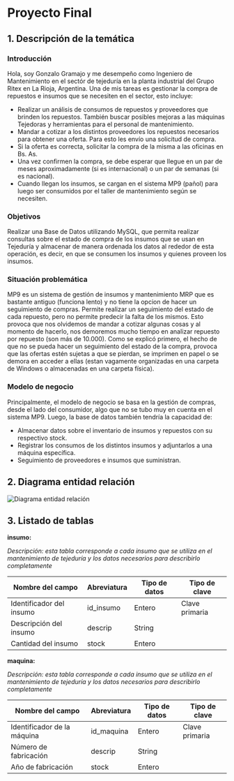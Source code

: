 # Proyecto Final
## 1. Descripción de la temática

### Introducción
Hola, soy Gonzalo Gramajo y me desempeño como Ingeniero de Mantenimiento en el sectór de tejeduría en la planta industrial del Grupo Ritex en La Rioja, Argentina. Una de mis tareas es gestionar la compra de repuestos e insumos que se necesiten en el sector, esto incluye:
- Realizar un análisis de consumos de repuestos y proveedores que brinden los repuestos. También buscar posibles mejoras a las máquinas Tejedoras y herramientas para el personal de mantenimiento.
- Mandar a cotizar a los distintos proveedores los repuestos necesarios para obtener una oferta. Para esto les envío una solicitud de compra.
- Si la oferta es correcta, solicitar la compra de la misma a las oficinas en Bs. As.
- Una vez confirmen la compra, se debe esperar que llegue en un par de meses aproximadamente (si es internacional) o un par de semanas (si es nacional).
- Cuando llegan los insumos, se cargan en el sistema MP9 (pañol) para luego ser consumidos por el taller de mantenimiento según se necesiten.

### Objetivos
Realizar una Base de Datos utilizando MySQL, que permita realizar consultas sobre el estado de compra de los insumos que se usan en Tejeduría y almacenar de manera ordenada los datos al rededor de esta operación, es decir, en que se consumen los insumos y quienes proveen los insumos.

### Situación problemática
MP9 es un sistema de gestión de insumos y mantenimiento MRP que es bastante antiguo (funciona lento) y no tiene la opcion de hacer un seguimiento de compras. Permite realizar un seguimiento del estado de cada repuesto, pero no permite predecir la falta de los mismos. Esto provoca que nos olvidemos de mandar a cotizar algunas cosas y al momento de hacerlo, nos demoremos mucho tiempo en analizar repuesto por repuesto (son más de 10.000).
Como se explicó primero, el hecho de que no se pueda hacer un seguimiento del estado de la compra, provoca que las ofertas estén sujetas a que se pierdan, se imprimen en papel o se demora en acceder a ellas (estan vagamente organizadas en una carpeta de Windows o almacenadas en una carpeta física).

### Modelo de negocio
Principalmente, el modelo de negocio se basa en la gestión de compras, desde el lado del consumidor, algo que no se tubo muy en cuenta en el sistema MP9.
Luego, la base de datos también tendría la capacidad de:
- Almacenar datos sobre el inventario de insumos y repuestos con su respectivo stock.
- Registrar los consumos de los distintos insumos y adjuntarlos a una máquina específica.
- Seguimiento de proveedores e insumos que suministran.

## 2. Diagrama entidad relación
![Diagrama entidad relación](/images/der.jpg)

## 3. Listado de tablas

**insumo:**

*Descripción: esta tabla corresponde a cada insumo que se utiliza en el mantenimiento de tejeduría y los datos necesarios para describirlo completamente*

|     Nombre del campo     | Abreviatura | Tipo de datos |  Tipo de clave  |
|--------------------------|-------------|---------------|-----------------|
| Identificador del insumo |  id_insumo  |     Entero    |  Clave primaria |
|  Descripción del insumo  |   descrip   |     String    |                 |
|    Cantidad del insumo   |    stock    |     Entero    |                 |

**maquina:**

*Descripción: esta tabla corresponde a cada insumo que se utiliza en el mantenimiento de tejeduría y los datos necesarios para describirlo completamente*

|       Nombre del campo      |  Abreviatura | Tipo de datos |  Tipo de clave  |
|-----------------------------|--------------|---------------|-----------------|
| Identificador de la máquina |  id_maquina  |     Entero    |  Clave primaria |
|    Número de fabricación    |   descrip   |     String    |                 |
|      Año de fabricación     |    stock    |     Entero    |                 |
